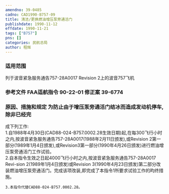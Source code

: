 ```yaml
---
amendno: 39-0485  
cadno: CAD1990-B757-09  
title: 清洁/更换燃油增压泵旁通活门  
publishdate: 1990-11-12  
effdate: 1990-11-21  
tags: ["B757"]  
pns: []  
categories: 民航总局  
author: 程辉  
---
```

  
### 适用范围  
列于波音紧急服务通告757-28A0017 Revision 2上的波音757飞机  
  
<!--more-->  
### 参考文件    FAA适航指令 90-22-01 修正案 39-6774  
  
### 原因、措施和规定     为防止由于增压泵旁通活门结冰而造成发动机停车,除非已经完  
成下列工作:  
    1.自1988年4月30日(CAD88-024-B757.0002.28生效日期)起,在每300飞行小时之内,按波音紧急服务通告757-28A0017(1988年2月11日颁发),或Revision 2第一部分(1989年1月4日颁发),或Revision3第一部分(1990年4月26日颁发)进行燃油增压泵旁通活门工作试验。  
    2.自本指令生效之日起4000飞行小时之内,按波音紧急服务通告757-28A0017 Revi-sion 2(1989年1月4日颁发)或Revision 3(1990年4月23日颁发)第二部分改装燃油增压泵旁通活门。完成该项改装,即完成了本指令1所要求试验工作的昀终措施。  
  
    3.本指令代替CAD88-024-B757.0002.28。  
